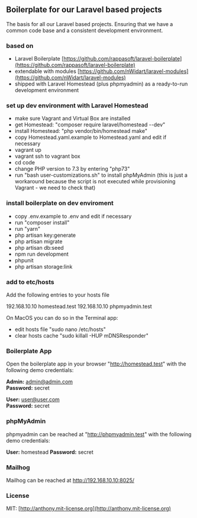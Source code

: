 ## Boilerplate for our Laravel based projects
The basis for all our Laravel based projects. Ensuring that we have a common code base and a consistent development environment.


### based on
- Laravel Boilerplate [https://github.com/rappasoft/laravel-boilerplate](https://github.com/rappasoft/laravel-boilerplate)
- extendable with modules [https://github.com/nWidart/laravel-modules](https://github.com/nWidart/laravel-modules)
- shipped with Laravel Homestead (plus phpmyadmin) as a ready-to-run development environment


### set up dev environment with Laravel Homestead
- make sure Vagrant and Virtual Box are installed
- get Homestead: "composer require laravel/homestead --dev"
- install Homestead: "php vendor/bin/homestead make"
- copy Homestead.yaml.example to Homestead.yaml and edit if necessary
- vagrant up
- vagrant ssh to vagrant box
- cd code
- change PHP version to 7.3 by entering "php73"
- run "bash user-customizations.sh" to install phpMyAdmin (this is just a workaround because the script is not executed while provisioning Vagrant - we need to check that)


### install boilerplate on dev enviroment
- copy .env.example to .env and edit if necessary
- run "composer install"
- run "yarn"
- php artisan key:generate
- php artisan migrate
- php artisan db:seed
- npm run development
- phpunit
- php artisan storage:link


### add to etc/hosts
Add the following entries to your hosts file

192.168.10.10 homestead.test
192.168.10.10 phpmyadmin.test

On MacOS you can do so in the Terminal app:
- edit hosts file "sudo nano /etc/hosts"
- clear hosts cache "sudo killall -HUP mDNSResponder"


### Boilerplate App
Open the boilerplate app in your browser "http://homestead.test" with the following demo credentials:

**Admin:** admin@admin.com  
**Password:** secret

**User:** user@user.com  
**Password:** secret


### phpMyAdmin
phpmyadmin can be reached at "http://phpmyadmin.test" with the following demo credentials:

**User:** homestead
**Password:** secret


### Mailhog
Mailhog can be reached at http://192.168.10.10:8025/


### License

MIT: [http://anthony.mit-license.org](http://anthony.mit-license.org)
